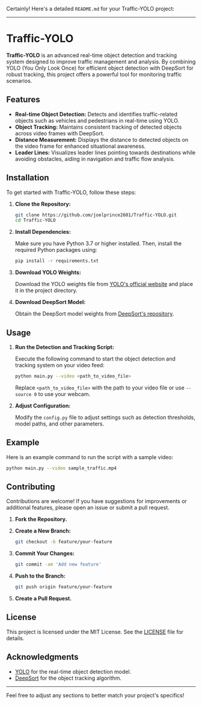 Certainly! Here's a detailed `README.md` for your Traffic-YOLO project:

---

# Traffic-YOLO

**Traffic-YOLO** is an advanced real-time object detection and tracking system designed to improve traffic management and analysis. By combining YOLO (You Only Look Once) for efficient object detection with DeepSort for robust tracking, this project offers a powerful tool for monitoring traffic scenarios.

## Features

- **Real-time Object Detection:** Detects and identifies traffic-related objects such as vehicles and pedestrians in real-time using YOLO.
- **Object Tracking:** Maintains consistent tracking of detected objects across video frames with DeepSort.
- **Distance Measurement:** Displays the distance to detected objects on the video frame for enhanced situational awareness.
- **Leader Lines:** Visualizes leader lines pointing towards destinations while avoiding obstacles, aiding in navigation and traffic flow analysis.

## Installation

To get started with Traffic-YOLO, follow these steps:

1. **Clone the Repository:**

   ```bash
   git clone https://github.com/joelprince2601/Traffic-YOLO.git
   cd Traffic-YOLO
   ```

2. **Install Dependencies:**

   Make sure you have Python 3.7 or higher installed. Then, install the required Python packages using:

   ```bash
   pip install -r requirements.txt
   ```

3. **Download YOLO Weights:**

   Download the YOLO weights file from [YOLO's official website](https://pjreddie.com/darknet/yolo/) and place it in the project directory.

4. **Download DeepSort Model:**

   Obtain the DeepSort model weights from [DeepSort's repository](https://github.com/nwojke/deep_sort).

## Usage

1. **Run the Detection and Tracking Script:**

   Execute the following command to start the object detection and tracking system on your video feed:

   ```bash
   python main.py --video <path_to_video_file>
   ```

   Replace `<path_to_video_file>` with the path to your video file or use `--source 0` to use your webcam.

2. **Adjust Configuration:**

   Modify the `config.py` file to adjust settings such as detection thresholds, model paths, and other parameters.

## Example

Here is an example command to run the script with a sample video:

```bash
python main.py --video sample_traffic.mp4
```

## Contributing

Contributions are welcome! If you have suggestions for improvements or additional features, please open an issue or submit a pull request.

1. **Fork the Repository.**
2. **Create a New Branch:**

   ```bash
   git checkout -b feature/your-feature
   ```

3. **Commit Your Changes:**

   ```bash
   git commit -am 'Add new feature'
   ```

4. **Push to the Branch:**

   ```bash
   git push origin feature/your-feature
   ```

5. **Create a Pull Request.**

## License

This project is licensed under the MIT License. See the [LICENSE](LICENSE) file for details.

## Acknowledgments

- [YOLO](https://pjreddie.com/darknet/yolo/) for the real-time object detection model.
- [DeepSort](https://github.com/nwojke/deep_sort) for the object tracking algorithm.

---

Feel free to adjust any sections to better match your project's specifics!
